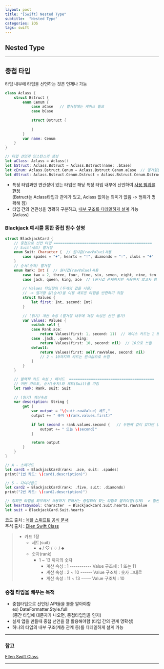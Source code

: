 ```yaml
---
layout: post
title: "[Swift] Nested Type"
subtitle:  "Nested Type"
categories: iOS
tags: swift
---
```

## Nested Type
  
---  
  
## 중첩 타입  

타입 내부에 타입을 선언하는 것은 언제나 가능
  
```swift
class Aclass {
    struct Bstruct {
        enum Cenum {
            case aCase   // 열거형에는 케이스 필요
            case bCase
            
            struct Dstruct {
                
            }
        }
        var name: Cenum
    }
}

// 타입 선언과 인스턴스의 생성
let aClass: Aclass = Aclass()
let bStruct: Aclass.Bstruct = Aclass.Bstruct(name: .bCase)
let cEnum: Aclass.Bstruct.Cenum = Aclass.Bstruct.Cenum.aCase  // 열거형은 케이스선택
let dStruct: Aclass.Bstruct.Cenum.Dstruct = Aclass.Bstruct.Cenum.Dstruct()
```

- 특정 타입과만 연관성이 있는 타입은 해당 특정 타입 내부에 선언하여 <u>사용 범위를 한정</u>  
  (Bstruct는 Aclass타입과 관계가 있고, Aclass 없이는 의미가 없음 -> 범위가 명확해 짐)
- 타입 간의 연관성을 명확히 구분하고, <u>내부 구조를 디테일하게 설계</u> 가능  
  (Aclass)

### Blackjack 예시를 통한 중첩 함수 설명
  
```swift
struct BlackjackCard {
    // 중첩으로 선언 타입 =============================================
    // Suit(세트) 열거형
    enum Suit: Character {  // 원시값(rawValue)사용
        case spades = "♠", hearts = "♡", diamonds = "♢", clubs = "♣"
    }
    // 순서(숫자) 열거형
    enum Rank: Int {  // 원시값(rawValue)사용
        case two = 2, three, four, five, six, seven, eight, nine, ten
        case jack, queen, king, ace  // (원시값 존재하지만 사용하지 않고자 함 -> values)
        
        // Values 타입정의 (두개의 값을 사용)
        // -> 열거형 값(순서)을 이용 새로운 타입을 반환하기 위함
        struct Values {
            let first: Int, second: Int?
        }
        
        // (읽기) 계산 속성 (열거형 내부에 저장 속성은 선언 불가)
        var values: Values {
            switch self {
            case Rank.ace:
                return Values(first: 1, second: 11)  // 에이스 카드는 1 또는 11 로 쓰임
            case .jack, .queen, .king:
                return Values(first: 10, second: nil)  // 10으로 쓰임
            default:
                return Values(first: self.rawValue, second: nil)
                // 2 ~ 10까지의 카드는 원시값으로 쓰임
            }
        }
    }

    // 블랙잭 카드 속성 / 메서드  =======================================
    // 어떤 카드도, 순서(숫자)와 세트(Suit)를 가짐
    let rank: Rank, suit: Suit
    
    // (읽기) 계산속성
    var description: String {
        get {
            var output = "\(suit.rawValue) 세트,"
            output += " 숫자 \(rank.values.first)"
            
            if let second = rank.values.second {   // 두번째 값이 있다면 (ace)
                output += " 또는 \(second)"
            }

            return output
        }
    }
}

// A - 스페이드
let card1 = BlackjackCard(rank: .ace, suit: .spades)
print("1번 카드: \(card1.description)")

// 5 - 다이아몬드
let card2 = BlackjackCard(rank: .five, suit: .diamonds)
print("2번 카드: \(card2.description)")

// 정의한 타입을 외부에서 사용하기 위해서는 중첩되어 있는 타입도 붙여야함(강제) -> 훨씬 명확해짐
let heartsSymbol: Character  = BlackjackCard.Suit.hearts.rawValue
let suit = BlackjackCard.Suit.hearts
```
코드 출처 : [애플 스위프트 공식 문서](https://docs.swift.org/swift-book/LanguageGuide/NestedTypes.html)  
주석 출처 : [Ellen Swift Class](https://www.inflearn.com/course/%EC%8A%A4%EC%9C%84%ED%94%84%ED%8A%B8-%EB%AC%B8%EB%B2%95-%EB%A7%88%EC%8A%A4%ED%84%B0-%EC%8A%A4%EC%BF%A8#) 
  
> - 카드 1장
>     - 세트(suit)
>         - ♠  /  ♡  /  ♢  /  ♣
>     - 숫자(rank)
>         - 1 ~ 13 까지의 숫자  
>             - 계산 속성 : 1 ----------- Value 구조체 : 1 또는 11  
>             - 계산 속성 : 2 ~ 10 ------ Value 구조체 : 숫자 그대로  
>             - 계산 속성 : 11 ~ 13 ----- Value 구조체 : 10  
  
### 중첩 타입을 배우는 목적
  
- 중첩타입으로 선언된 API들을 볼줄 알아야함  
    ex) DateFormatter.Style.full  
    (중간 타입에 대문자가 나오면, 중첩타입임을 인지)
- 실제 앱을 만들때 중첩 선언을 잘 활용해야함 (타입 간의 관계 명확성)
- 하나의 타입의 내부 구조(계층 관계 등)를 디테일하게 설계 가능
  

  
----  
  
### 참고  
  
[Ellen Swift Class](https://www.inflearn.com/course/%EC%8A%A4%EC%9C%84%ED%94%84%ED%8A%B8-%EB%AC%B8%EB%B2%95-%EB%A7%88%EC%8A%A4%ED%84%B0-%EC%8A%A4%EC%BF%A8#)  
  
----  
  